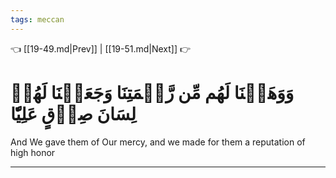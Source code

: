 ```yaml
---
tags: meccan
---
```


👈 [[19-49.md|Prev]] | [[19-51.md|Next]] 👉

# وَوَهَبۡنَا لَهُم مِّن رَّحۡمَتِنَا وَجَعَلۡنَا لَهُمۡ لِسَانَ صِدۡقٍ عَلِيّٗا

And We gave them of Our mercy, and we made for them a reputation of high honor

---

